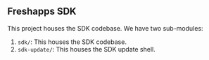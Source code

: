 ## Freshapps SDK

This project houses the SDK codebase. We have two sub-modules:

1. `sdk/`: This houses the SDK codebase.
2. `sdk-update/`: This houses the SDK update shell.
